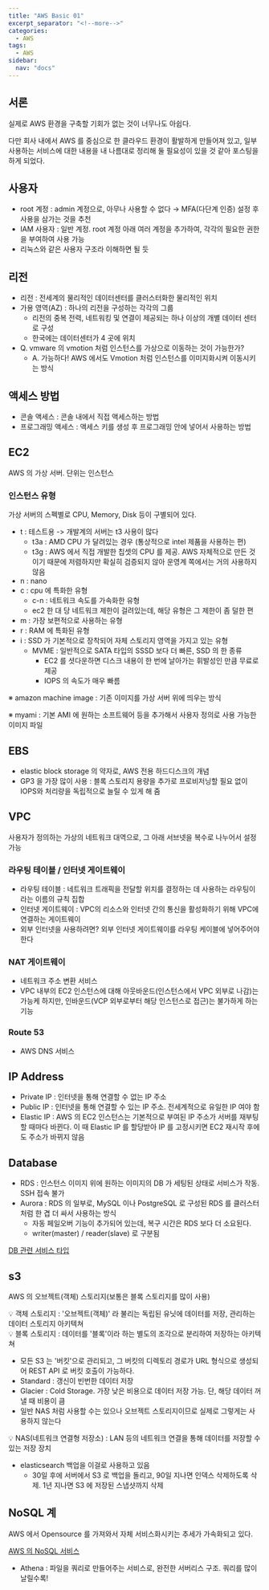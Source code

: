 ```yaml
---
title: "AWS Basic 01"
excerpt_separator: "<!--more-->"
categories:
  - AWS
tags:
  - AWS
sidebar:
  nav: "docs"
---
```

## 서론

실제로 AWS 환경을 구축할 기회가 없는 것이 너무나도 아쉽다.

다만 회사 내에서 AWS 를 중심으로 한 클라우드 환경이 활발하게 만들어져 있고, 일부 사용하는 서비스에 대한 내용을 내 나름대로 정리해 둘 필요성이 있을 것 같아 포스팅을 하게 되었다.

## 사용자

- root 계정 : admin 계정으로, 아무나 사용할 수 없다 → MFA(다단계 인증) 설정 후 사용을 삼가는 것을 추천
- IAM 사용자 : 일반 계정. root 계정 아래 여러 계정을 추가하여, 각각의 필요한 권한을 부여하여 사용 가능
- 리눅스와 같은 사용자 구조라 이해하면 될 듯

## 리전

- 리전 : 전세계의 물리적인 데이터센터를 클러스터화한 물리적인 위치
- 가용 영역(AZ) : 하나의 리전을 구성하는 각각의 그룹
    - 리전의 중복 전력, 네트워킹 및 연결이 제공되는 하나 이상의 개별 데이터 센터로 구성
    - 한국에는 데이터센터가 4 곳에 위치
- Q. vmware 의 vmotion 처럼 인스턴스를 가상으로 이동하는 것이 가능한가?
    - A. 가능하다! AWS 에서도 Vmotion 처럼 인스턴스를 이미지화시켜 이동시키는 방식

## 액세스 방법

- 콘솔 액세스 : 콘솔 내에서 직접 액세스하는 방법
- 프로그래밍 액세스 : 액세스 키를 생성 후 프로그래밍 안에 넣어서 사용하는 방법

## EC2

AWS 의 가상 서버. 단위는 인스턴스

### 인스턴스 유형

가상 서버의 스펙별로 CPU, Memory, Disk 등이 구별되어 있다.

- t : 테스트용 -> 개발계의 서버는 t3 사용이 많다
    - t3a : AMD CPU 가 달려있는 경우 (통상적으로 intel 제품을 사용하는 편)
    - t3g : AWS 에서 직접 개발한 칩셋의 CPU 를 제공. AWS 자체적으로 만든 것이기 때문에 저렴하지만 확실히 검증되지 않아 운영계 쪽에서는 거의 사용하지 않음
- n : nano
- c : cpu 에 특화한 유형
    - c-n : 네트워크 속도를 가속화한 유형
    - ec2 한 대 당 네트워크 제한이 걸려있는데, 해당 유형은 그 제한이 좀 덜한 편
- m : 가장 보편적으로 사용하는 유형
- r : RAM 에 특화된 유형
- i : SSD 가 기본적으로 장착되어 자체 스토리지 영역을 가지고 있는 유형
    - MVME : 일반적으로 SATA 타입의 SSSD 보다 더 빠른, SSD 의 한 종류
        - EC2 를 셧다운하면 디스크 내용이 한 번에 날아가는 휘발성인 만큼 무료로 제공
        - IOPS 의 속도가 매우 빠름

※ amazon machine image : 기존 이미지를 가상 서버 위에 띄우는 방식

※ myami : 기본 AMI 에 원하는 소프트웨어 등을 추가해서 사용자 정의로 사용 가능한 이미지 파일

## EBS

- elastic block storage 의 약자로, AWS 전용 하드디스크의 개념
- GP3 을 가장 많이 사용 : 블록 스토리지 용량을 추가로 프로비저닝할 필요 없이 IOPS와 처리량을 독립적으로 늘릴 수 있게 해 줌

## VPC

사용자가 정의하는 가상의 네트워크 대역으로, 그 아래 서브넷을 복수로 나누어서 설정 가능

### 라우팅 테이블 / 인터넷 게이트웨이

- 라우팅 테이블 : 네트워크 트래픽을 전달할 위치를 결정하는 데 사용하는 라우팅이라는 이름의 규칙 집합
- 인터넷 게이트웨이 : VPC의 리소스와 인터넷 간의 통신을 활성화하기 위해 VPC에 연결하는 게이트웨이
- 외부 인터넷을 사용하려면? 외부 인터넷 게이트웨이를 라우팅 케이블에 넣어주어야 한다

### NAT 게이트웨이

- 네트워크 주소 변환 서비스
- VPC 내부의 EC2 인스턴스에 대해 아웃바운드(인스턴스에서 VPC 외부로 나감)는 가능케 하지만, 인바운드(VCP 외부로부터 해당 인스턴스로 접근)는 불가하게 하는 기능

### Route 53

- AWS DNS 서비스

## IP Address

- Private IP : 인터넷을 통해 연결할 수 없는 IP 주소
- Public IP : 인터넷을 통해 연결할 수 있는 IP 주소. 전세계적으로 유일한 IP 여야 함
- Elastic IP : AWS 의 EC2 인스턴스는 기본적으로 부여된 IP 주소가 서버를 재부팅할 때마다 바뀐다. 이 때  Elastic IP 를 할당받아 IP 를 고정시키면 EC2 재시작 후에도 주소가 바뀌지 않음

## Database

- RDS : 인스턴스 이미지 위에 원하는 이미지의 DB 가 세팅된 상태로 서비스가 작동. SSH 접속 불가
- Aurora : RDS 의 일부로, MySQL 이나 PostgreSQL 로 구성된 RDS 를 클러스터처럼 한 겹 더 싸서 사용하는 방식
    - 자동 페일오버 기능이 추가되어 있는데, 복구 시간은 RDS 보다 더 소요된다.
    - writer(master) / reader(slave) 로 구분됨

[DB 관련 서비스 타입](https://www.notion.so/df7180c8756546cfa059a96955890886)

## s3

AWS 의 오브젝트(객체) 스토리지(보통은 블록 스토리지를 많이 사용)

<aside>
💡 객체 스토리지 : '오브젝트(객체)' 라 불리는 독립된 유닛에 데이터를 저장, 관리하는 데이터 스토리지 아키텍쳐

</aside>

<aside>
💡 블록 스토리지 : 데이터를 '블록'이라 하는 별도의 조각으로 분리하여 저장하는 아키텍쳐

</aside>

- 모든 S3 는 '버킷'으로 관리되고, 그 버킷의 디렉토리 경로가 URL  형식으로 생성되어 REST API 로 버킷 호출이 가능하다.
- Standard : 갱신이 빈번한 데이터 저장
- Glacier : Cold Storage. 가장 낮은 비용으로 데이터 저장 가능. 단, 해당 데이터 꺼낼 때 비용이 큼
- 일반 NAS 처럼 사용할 수는 있으나 오브젝트 스토리지이므로 실제로 그렇게는 사용하지 않는다

<aside>
💡 NAS(네트워크 연결형 저장소) : LAN 등의 네트워크 연결을 통해 데이터를 저장할 수 있는 저장 장치

</aside>

- elasticsearch 백업을 이걸로 사용하고 있음
    - 30일 후에 서버에서 S3 로 백업을 돌리고, 90일 지나면 인덱스 삭제하도록 삭제. 1년 지나면 S3 에 저장된 스냅샷까지 삭제

## NoSQL 계

AWS 에서 Opensource 를 가져와서 자체 서비스화시키는 추세가 가속화되고 있다.

[AWS 의 NoSQL 서비스](https://www.notion.so/53e6c7de7f764f5794c601bec06e4411)

- Athena : 파일을 쿼리로 만들어주는 서비스로, 완전한 서버리스 구조. 쿼리를 많이 날릴수록!
